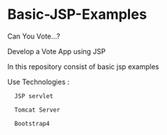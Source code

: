 # Basic-JSP-Examples

Can You Vote...?

Develop a Vote App using JSP

In this repository consist of basic jsp examples

   Use Technologies :
   
      JSP servlet
      
      Tomcat Server
   
      Bootstrap4
